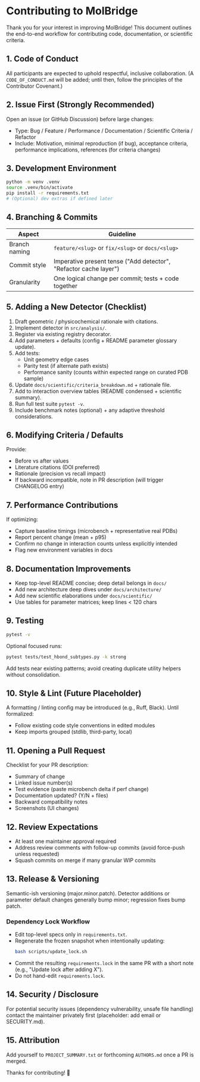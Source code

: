# Contributing to MolBridge

Thank you for your interest in improving MolBridge! This document outlines the end-to-end workflow for contributing code, documentation, or scientific criteria.

## 1. Code of Conduct
All participants are expected to uphold respectful, inclusive collaboration. (A `CODE_OF_CONDUCT.md` will be added; until then, follow the principles of the Contributor Covenant.)

## 2. Issue First (Strongly Recommended)
Open an issue (or GitHub Discussion) before large changes:
- Type: Bug / Feature / Performance / Documentation / Scientific Criteria / Refactor
- Include: Motivation, minimal reproduction (if bug), acceptance criteria, performance implications, references (for criteria changes)

## 3. Development Environment
```bash
python -m venv .venv
source .venv/bin/activate
pip install -r requirements.txt
# (Optional) dev extras if defined later
```

## 4. Branching & Commits
| Aspect | Guideline |
|--------|-----------|
| Branch naming | `feature/<slug>` or `fix/<slug>` or `docs/<slug>` |
| Commit style | Imperative present tense ("Add detector", "Refactor cache layer") |
| Granularity | One logical change per commit; tests + code together |

## 5. Adding a New Detector (Checklist)
1. Draft geometric / physicochemical rationale with citations.
2. Implement detector in `src/analysis/`.
3. Register via existing registry decorator.
4. Add parameters + defaults (config + README parameter glossary update).
5. Add tests:
   - Unit geometry edge cases
   - Parity test (if alternate path exists)
   - Performance sanity (counts within expected range on curated PDB sample)
6. Update `docs/scientific/criteria_breakdown.md` + rationale file.
7. Add to interaction overview tables (README condensed + scientific summary).
8. Run full test suite `pytest -v`.
9. Include benchmark notes (optional) + any adaptive threshold considerations.

## 6. Modifying Criteria / Defaults
Provide:
- Before vs after values
- Literature citations (DOI preferred)
- Rationale (precision vs recall impact)
- If backward incompatible, note in PR description (will trigger CHANGELOG entry)

## 7. Performance Contributions
If optimizing:
- Capture baseline timings (microbench + representative real PDBs)
- Report percent change (mean + p95)
- Confirm no change in interaction counts unless explicitly intended
- Flag new environment variables in docs

## 8. Documentation Improvements
- Keep top-level README concise; deep detail belongs in `docs/`
- Add new architecture deep dives under `docs/architecture/`
- Add new scientific elaborations under `docs/scientific/`
- Use tables for parameter matrices; keep lines < 120 chars

## 9. Testing
```bash
pytest -v
```
Optional focused runs:
```bash
pytest tests/test_hbond_subtypes.py -k strong
```
Add tests near existing patterns; avoid creating duplicate utility helpers without consolidation.

## 10. Style & Lint (Future Placeholder)
A formatting / linting config may be introduced (e.g., Ruff, Black). Until formalized:
- Follow existing code style conventions in edited modules
- Keep imports grouped (stdlib, third-party, local)

## 11. Opening a Pull Request
Checklist for your PR description:
- Summary of change
- Linked issue number(s)
- Test evidence (paste microbench delta if perf change)
- Documentation updated? (Y/N + files)
- Backward compatibility notes
- Screenshots (UI changes)

## 12. Review Expectations
- At least one maintainer approval required
- Address review comments with follow-up commits (avoid force-push unless requested)
- Squash commits on merge if many granular WIP commits

## 13. Release & Versioning
Semantic-ish versioning (major.minor.patch). Detector additions or parameter default changes generally bump minor; regression fixes bump patch.

### Dependency Lock Workflow
- Edit top-level specs only in `requirements.txt`.
- Regenerate the frozen snapshot when intentionally updating: 
   ```bash
   bash scripts/update_lock.sh
   ```
- Commit the resulting `requirements.lock` in the same PR with a short note (e.g., "Update lock after adding X").
- Do not hand-edit `requirements.lock`.

## 14. Security / Disclosure
For potential security issues (dependency vulnerability, unsafe file handling) contact the maintainer privately first (placeholder: add email or SECURITY.md).

## 15. Attribution
Add yourself to `PROJECT_SUMMARY.txt` or forthcoming `AUTHORS.md` once a PR is merged.

Thanks for contributing! 🚀
